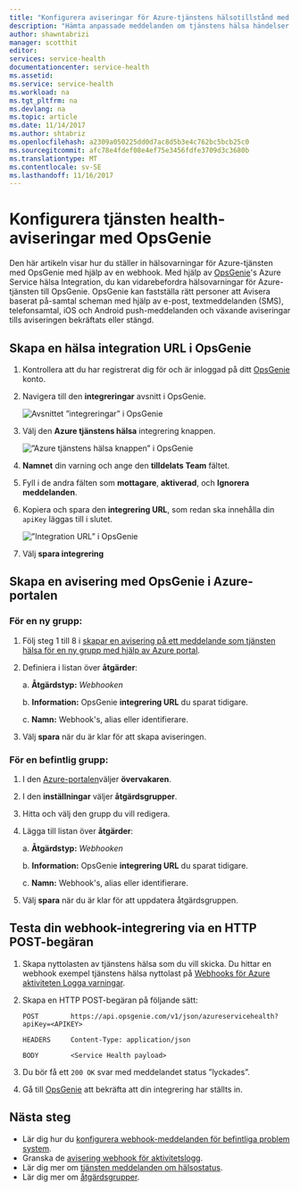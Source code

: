 ```yaml
---
title: "Konfigurera aviseringar för Azure-tjänstens hälsotillstånd med OpsGenie | Microsoft Docs"
description: "Hämta anpassade meddelanden om tjänstens hälsa händelser till OpsGenie-instans."
author: shawntabrizi
manager: scotthit
editor: 
services: service-health
documentationcenter: service-health
ms.assetid: 
ms.service: service-health
ms.workload: na
ms.tgt_pltfrm: na
ms.devlang: na
ms.topic: article
ms.date: 11/14/2017
ms.author: shtabriz
ms.openlocfilehash: a2309a050225dd0d7ac8d5b3e4c762bc5bcb25c0
ms.sourcegitcommit: afc78e4fdef08e4ef75e3456fdfe3709d3c3680b
ms.translationtype: MT
ms.contentlocale: sv-SE
ms.lasthandoff: 11/16/2017
---
```

# <a name="configure-service-health-alerts-with-opsgenie"></a>Konfigurera tjänsten health-aviseringar med OpsGenie

Den här artikeln visar hur du ställer in hälsovarningar för Azure-tjänsten med OpsGenie med hjälp av en webhook. Med hjälp av [OpsGenie](https://www.opsgenie.com/)'s Azure Service hälsa Integration, du kan vidarebefordra hälsovarningar för Azure-tjänsten till OpsGenie. OpsGenie kan fastställa rätt personer att Avisera baserat på-samtal scheman med hjälp av e-post, textmeddelanden (SMS), telefonsamtal, iOS och Android push-meddelanden och växande aviseringar tills aviseringen bekräftats eller stängd.

## <a name="creating-a-service-health-integration-url-in-opsgenie"></a>Skapa en hälsa integration URL i OpsGenie
1.  Kontrollera att du har registrerat dig för och är inloggad på ditt [OpsGenie](https://www.opsgenie.com/) konto.

2.  Navigera till den **integreringar** avsnitt i OpsGenie.

    ![Avsnittet ”integreringar” i OpsGenie](./media/webhook-alerts/opsgenie-integrations-section.png)

3.  Välj den **Azure tjänstens hälsa** integrering knappen.

    ![”Azure tjänstens hälsa knappen” i OpsGenie](./media/webhook-alerts/opsgenie-azureservicehealth-button.png)

4.  **Namnet** din varning och ange den **tilldelats Team** fältet.

5.  Fyll i de andra fälten som **mottagare**, **aktiverad**, och **Ignorera meddelanden**.

6.  Kopiera och spara den **integrering URL**, som redan ska innehålla din `apiKey` läggas till i slutet.

    ![”Integration URL” i OpsGenie](./media/webhook-alerts/opsgenie-integration-url.png)

7.  Välj **spara integrering**

## <a name="create-an-alert-using-opsgenie-in-the-azure-portal"></a>Skapa en avisering med OpsGenie i Azure-portalen
### <a name="for-a-new-action-group"></a>För en ny grupp:
1. Följ steg 1 till 8 i [skapar en avisering på ett meddelande som tjänsten hälsa för en ny grupp med hjälp av Azure portal](../monitoring-and-diagnostics/monitoring-activity-log-alerts-on-service-notifications.md).

2. Definiera i listan över **åtgärder**:

    a. **Åtgärdstyp:** *Webhooken*

    b. **Information:** OpsGenie **integrering URL** du sparat tidigare.

    c. **Namn:** Webhook's, alias eller identifierare.

3. Välj **spara** när du är klar för att skapa aviseringen.

### <a name="for-an-existing-action-group"></a>För en befintlig grupp:
1. I den [Azure-portalen](https://portal.azure.com/)väljer **övervakaren**.

2. I den **inställningar** väljer **åtgärdsgrupper**.

3. Hitta och välj den grupp du vill redigera.

4. Lägga till listan över **åtgärder**:

    a. **Åtgärdstyp:** *Webhooken*

    b. **Information:** OpsGenie **integrering URL** du sparat tidigare.

    c. **Namn:** Webhook's, alias eller identifierare.

5. Välj **spara** när du är klar för att uppdatera åtgärdsgruppen.

## <a name="testing-your-webhook-integration-via-an-http-post-request"></a>Testa din webhook-integrering via en HTTP POST-begäran
1. Skapa nyttolasten av tjänstens hälsa som du vill skicka. Du hittar en webhook exempel tjänstens hälsa nyttolast på [Webhooks för Azure aktiviteten Logga varningar](../monitoring-and-diagnostics/monitoring-activity-log-alerts-webhook.md).

2. Skapa en HTTP POST-begäran på följande sätt:

    ```
    POST        https://api.opsgenie.com/v1/json/azureservicehealth?apiKey=<APIKEY>

    HEADERS     Content-Type: application/json

    BODY        <Service Health payload>
    ```
3. Du bör få ett `200 OK` svar med meddelandet status ”lyckades”.

4. Gå till [OpsGenie](https://www.opsgenie.com/) att bekräfta att din integrering har ställts in.

## <a name="next-steps"></a>Nästa steg
- Lär dig hur du [konfigurera webhook-meddelanden för befintliga problem system](service-health-alert-webhook-guide.md).
- Granska de [avisering webhook för aktivitetslogg](../monitoring-and-diagnostics/monitoring-activity-log-alerts-webhook.md). 
- Lär dig mer om [tjänsten meddelanden om hälsostatus](../monitoring-and-diagnostics/monitoring-service-notifications.md).
- Lär dig mer om [åtgärdsgrupper](../monitoring-and-diagnostics/monitoring-action-groups.md).